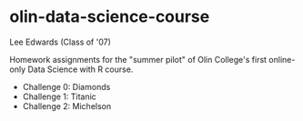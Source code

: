 # olin-data-science-course

Lee Edwards (Class of '07)

Homework assignments for the "summer pilot" of Olin College's first online-only Data Science with R course.

- Challenge 0: Diamonds
- Challenge 1: Titanic
- Challenge 2: Michelson
